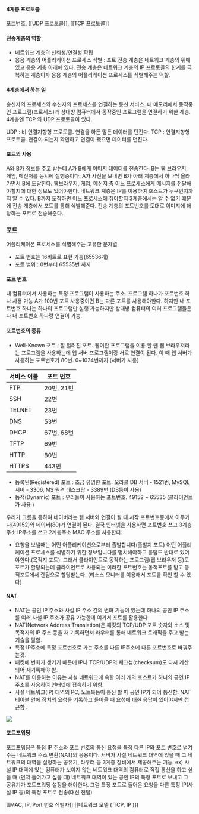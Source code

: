 #### 4계층 프로토콜
포트번호, [[UDP 프로토콜]], [[TCP 프로토콜]]

#### 전송계층의 역할
- 네트워크 계층의 신뢰성/연결성 확립
- 응용 계층의 어플리케이션 프로세스 식별 : 포트
전송 계층은 네트워크 계층의 위에 있고 응용 계층 아래에 있다. 전송 계층은 네트워크 계층의 IP 프로토콜의 한계를 극복하는 계층이자 응용 계층의 어플리케이션 프로세스를 식별해주는 역할.  
#### 4계층에서 하는 일
송신자의 프로세스와 수신자의 프로세스를 연결하는 통신 서비스. 내 메모리에서 동작중인 프로그램(프로세스)과 상대방 컴퓨터에서 동작중인 프로그램을 연결하기 위한 계층. 4계층엔 TCP 와 UDP 프로토콜이 있다.

UDP : 비 연결지향형 프로토콜. 연결을 하든 말든 데이터를 던진다.
TCP : 연결지향형 프로토콜. 연결이 되는지 확인하고 연결이 됐으면 데이터를 던진다.

#### 포트의 사용
A와 B가 정보를 주고 받는데 A가 B에게 이미지 데이터를 전송한다. B는 웹 브라우저, 게임, 메신저를 동시에 실행중이다. A가 사진을 보내면 B가 아래 계층에서 하나씩 올라가면서 B에 도달한다. 웹브라우저, 게임, 메신저 중 어느 프로세스에게 메시지를 전달해야할지에 대한 정보도 있어야한다. 네트워크 계층은 IP를 이용하여 호스트가 누구인지까지 알 수 있다. B까지 도착하면 어느 프로세스에 줘야할지 3계층에서는 알 수 없기 떄문에 전송 계층에서 포트를 통해 식별해준다. 전송 계층의 포트번호를 토대로 이미지에 해당하는 포트로 전송해준다.
### 포트
어플리케이션 프로세스를 식별해주는 고유한 문자열
- 포트 번호는 16비트로 표현 가능(65536개)
- 포트 범위 : 0번부터 65535번 까지
#### 포트 번호
내 컴퓨터에서 사용하는 특정 프로그램이 사용하는 주소.
프로그램 하나가 포트번호 하나 사용 가능
A가 100번 포트 사용중이면 B는 다른 포트를 사용해야한다. 하지만 내 포트번호 하나는 하나의 프로그램만 실행 가능하지만 상대방 컴퓨터의 여러 프로그램들은 다 내 포트번호 하나랑 연결이 가능.

#### 포트번호의 종류
- Well-Known 포트 : 잘 알려진 포트. 웹이란 프로그램을 이용 할 땐 웹 브라우저라는 프로그램을 사용하는데 웹 서버 프로그램이랑 서로 연결이 된다. 이 때 웹 서버가 사용하는 포트번호가 80번. 0~1024번까지 (서버가 사용)

| 서비스 이름 | 포트 번호    |
| ------ | -------- |
| FTP    | 20번, 21번 |
| SSH    | 22번      |
| TELNET | 23번      |
| DNS    | 53번      |
| DHCP   | 67번, 68번 |
| TFTP   | 69번      |
| HTTP   | 80번      |
| HTTPS  | 443번     |


- 등록된(Registered) 포트 :  조금 유명한 포트. 오라클 DB 서버 - 1521번, MySQL서버 - 3306, MS 원격 데스크탑 - 3389번 (DB등이 사용)
- 동적(Dynamic) 포트 : 우리들이 사용하는 포트번호. 49152 ~ 65535 (클라이언트가 사용 )

우리가 크롬을 통하여 네이버라는 웹 서버와 연결이 될 때 시작 포트번호중에서 아무거나(49152)와 네이버(80)가 연결이 된다. 결국 인터넷을 사용하면 포트번호 쓰고 3계층주소 IP주소를 쓰고 2계층주소 MAC 주소를 사용한다.

- 요청을 보낼때는 어떤 어플리케이션으로부터 출발합니다(출발지 포트) 어떤 어플리케이션 프로세스를 식별하기 위한 정보입니다를 명시해야하고 응답도 반대로 있어야한다.(목적지 포트). 그래서 클라이언트로 동작하는 프로그램(웹 브라우저 등)도 포트가 할당되는데 클라이언트로 사용되는 이러한 포트번호는 동적포트를 받고 동적포트에서 랜덤으로 할당받는다. (리소스 모니터를 이용해서 포트를 확인 할 수 있다)
#### NAT
- NAT는 공인 IP 주소와 사설 IP 주소 간의 변화 기능이 있는데 하나의 공인 IP 주소를 여러 사설 IP 주소가 공유 가능한데 여기서 포트를 활용한다
- NAT(Network Address Translation)은 패킷의 TCP/UDP 포트 숫자와 소스 및 목적지의 IP 주소 등을 재 기록하면서 라우터를 통해 네트워크 트래픽을 주고 받는 기술을 말함.
- 특정 IP주소에 특정 포트번호로 가는 주소를 다른 IP주소에 다른 포트번호로 바꿔주는것.
- 패킷에 변화가 생기기 때문에 IP나 TCP/UDP의 체크섬(checksum)도 다시 계산되어 재기록해야 함.
- NAT를 이용하는 이유는 사설 네트워크에 속한 여러 개의 호스트가 하나의 공인 IP 주소를 사용하여 인터넷에 접속하기 위함.
- 사설 네트워크(IP) 대역의 PC, 노트북등이 통신 할 때 공인 IP가 되어 통신함. NAT 테이블 안에 장치의 요청을 기록하고 들어올 때 요청에 대한 응답이 있어야지만 접근함 .

![](https://i.imgur.com/gLEGI7X.png)

#### 포트포워딩
포트포워딩은 특정 IP 주소와 포트 번호의 통신 요청을 특정 다른 IP와 포트 번호로 넘겨주는 네트워크 주소 변환(NAT)의 응용이다. 서버가 사설 네트워크 대역에 있을 때 그 네트워크의 대역을 설정하는 공유기, 라우터 등 3계층 장비에서 제공해주는 기능. 
ex) 사설 IP 대역에 있는 컴퓨터가 보이지 않는 네트워크 대역의 컴퓨터로 직접 통신을 하고 싶을 때 (먼저 들어가고 싶을 때) 네트워크 대역이 있는 공인 IP의 특정 포트로 보내고 그 공유기가 포트포워딩 설정을 해야한다. 그럼 특정 포트로 들어온 요청을 다른 특정 IP(사설 IP 등)의 특정 포트로 전송(대신 전달)


[[MAC, IP, Port 번호 식별자]]
[[네트워크 모델 ( TCP, IP )]]